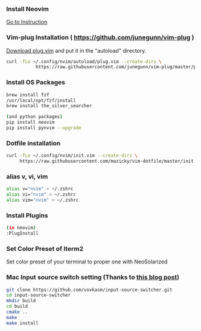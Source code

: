 ### Install Neovim
[Go to Instruction](https://github.com/neovim/neovim/wiki/Installing-Neovim)

### Vim-plug Installation ( https://github.com/junegunn/vim-plug )

[Download plug.vim](https://raw.githubusercontent.com/junegunn/vim-plug/master/plug.vim)
and put it in the "autoload" directory.
```sh
curl -fLo ~/.config/nvim/autoload/plug.vim --create-dirs \
           https://raw.githubusercontent.com/junegunn/vim-plug/master/plug.vim
```

### Install OS Packages
```sh
brew install fzf
/usr/local/opt/fzf/install
brew install the_silver_searcher

(and python packages)
pip install neovim
pip install pynvim --upgrade
```

### Dotfile installation

```sh
curl -fLo ~/.config/nvim/init.vim --create-dirs \
     https://raw.githubusercontent.com/mazicky/vim-dotfile/master/init.vim
```

### alias v, vi, vim
```sh
alias v="nvim" > ~/.zshrc
alias vi="nvim" > ~/.zshrc
alias vim="nvim" > ~/.zshrc
```

### Install Plugins
```sh
(in neovim)
:PlugInstall
```

### Set Color Preset of Iterm2

Set color preset of your terminal to proper one with NeoSolarized

### Mac Input source switch setting (Thanks to [this blog post](http://yisangwook.tumblr.com/post/106780445189/vim-insert-mode-keyboard-switch))

```sh
git clone https://github.com/vovkasm/input-source-switcher.git
cd input-source-switcher
mkdir build
cd build
cmake ..
make
make install
```
